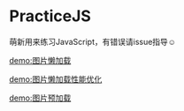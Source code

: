 # PracticeJS
萌新用来练习JavaScript，有错误请issue指导☺️

[demo:图片懒加载](http://www.hxvin.me/PracticeJS/lazyload/lazyload1.0.html)

[demo:图片懒加载性能优化](http://www.hxvin.me/PracticeJS/lazyload/lazyload2.0.html)

[demo:图片预加载](http://www.hxvin.me/PracticeJS/reload/preload.html)
